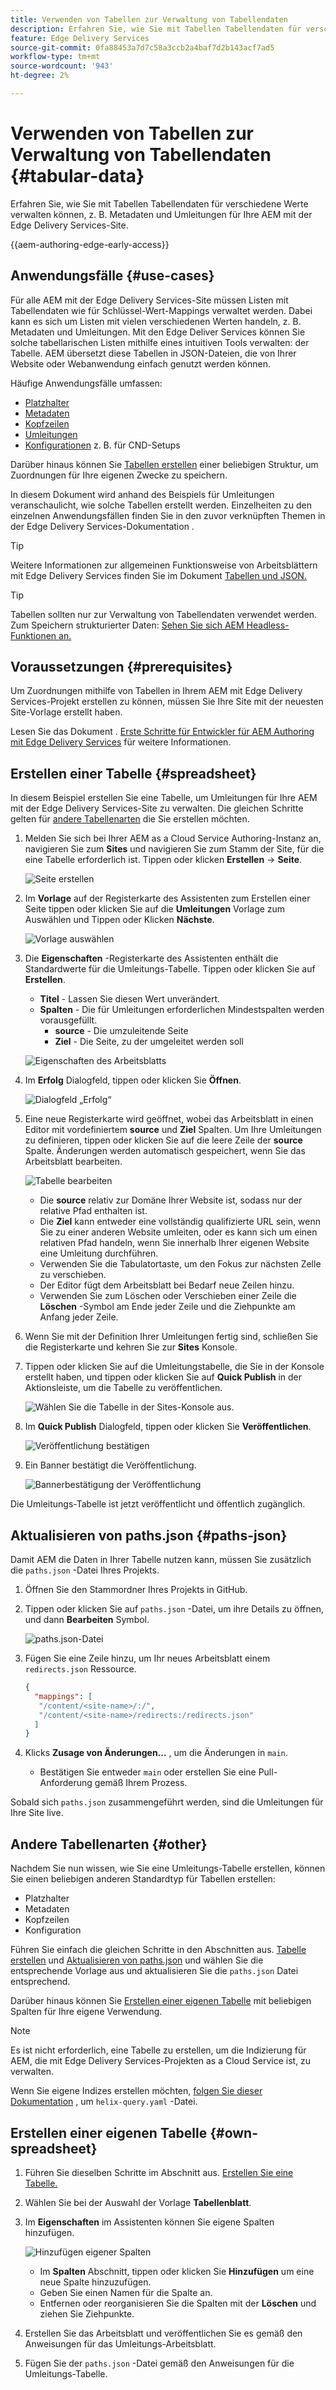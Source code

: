 ```yaml
---
title: Verwenden von Tabellen zur Verwaltung von Tabellendaten
description: Erfahren Sie, wie Sie mit Tabellen Tabellendaten für verschiedene Werte verwalten können, z. B. Metadaten und Umleitungen für Ihre AEM mit der Edge Delivery Services-Site.
feature: Edge Delivery Services
source-git-commit: 0fa88453a7d7c58a3ccb2a4baf7d2b143acf7ad5
workflow-type: tm+mt
source-wordcount: '943'
ht-degree: 2%

---
```



# Verwenden von Tabellen zur Verwaltung von Tabellendaten {#tabular-data}

Erfahren Sie, wie Sie mit Tabellen Tabellendaten für verschiedene Werte verwalten können, z. B. Metadaten und Umleitungen für Ihre AEM mit der Edge Delivery Services-Site.

{{aem-authoring-edge-early-access}}

## Anwendungsfälle {#use-cases}

Für alle AEM mit der Edge Delivery Services-Site müssen Listen mit Tabellendaten wie für Schlüssel-Wert-Mappings verwaltet werden. Dabei kann es sich um Listen mit vielen verschiedenen Werten handeln, z. B. Metadaten und Umleitungen. Mit den Edge Deliver Services können Sie solche tabellarischen Listen mithilfe eines intuitiven Tools verwalten: der Tabelle. AEM übersetzt diese Tabellen in JSON-Dateien, die von Ihrer Website oder Webanwendung einfach genutzt werden können.

Häufige Anwendungsfälle umfassen:

* [Platzhalter](/help/edge/docs/placeholders.md)
* [Metadaten](/help/edge/docs/bulk-metadata.md)
* [Kopfzeilen](/help/edge/docs/custom-headers.md)
* [Umleitungen](/help/edge/docs/redirects.md)
* [Konfigurationen](/help/edge/docs/setup-byo-cdn-push-invalidation.md) z. B. für CND-Setups

Darüber hinaus können Sie [Tabellen erstellen](#own-spreadsheet) einer beliebigen Struktur, um Zuordnungen für Ihre eigenen Zwecke zu speichern.

In diesem Dokument wird anhand des Beispiels für Umleitungen veranschaulicht, wie solche Tabellen erstellt werden. Einzelheiten zu den einzelnen Anwendungsfällen finden Sie in den zuvor verknüpften Themen in der Edge Delivery Services-Dokumentation .

>[!TIP]
>
>Weitere Informationen zur allgemeinen Funktionsweise von Arbeitsblättern mit Edge Delivery Services finden Sie im Dokument [Tabellen und JSON.](/help/edge/developer/spreadsheets.md)

>[!TIP]
>
>Tabellen sollten nur zur Verwaltung von Tabellendaten verwendet werden. Zum Speichern strukturierter Daten: [Sehen Sie sich AEM Headless-Funktionen an.](/help/headless/introduction.md)

## Voraussetzungen {#prerequisites}

Um Zuordnungen mithilfe von Tabellen in Ihrem AEM mit Edge Delivery Services-Projekt erstellen zu können, müssen Sie Ihre Site mit der neuesten Site-Vorlage erstellt haben.

Lesen Sie das Dokument . [Erste Schritte für Entwickler für AEM Authoring mit Edge Delivery Services](/help/edge/edge-dev-getting-started.md) für weitere Informationen.

## Erstellen einer Tabelle {#spreadsheet}

In diesem Beispiel erstellen Sie eine Tabelle, um Umleitungen für Ihre AEM mit der Edge Delivery Services-Site zu verwalten. Die gleichen Schritte gelten für [andere Tabellenarten](#other) die Sie erstellen möchten.

1. Melden Sie sich bei Ihrer AEM as a Cloud Service Authoring-Instanz an, navigieren Sie zum **Sites** und navigieren Sie zum Stamm der Site, für die eine Tabelle erforderlich ist. Tippen oder klicken **Erstellen** -> **Seite**.

   ![Seite erstellen](assets/tabular-data/tabular-data-create-page.png)

1. Im **Vorlage** auf der Registerkarte des Assistenten zum Erstellen einer Seite tippen oder klicken Sie auf die **Umleitungen** Vorlage zum Auswählen und Tippen oder Klicken **Nächste**.

   ![Vorlage auswählen](assets/tabular-data/tabular-data-create-page-teamplate-redirects.png)

1. Die **Eigenschaften** -Registerkarte des Assistenten enthält die Standardwerte für die Umleitungs-Tabelle. Tippen oder klicken Sie auf **Erstellen**.

   * **Titel** - Lassen Sie diesen Wert unverändert.
   * **Spalten** - Die für Umleitungen erforderlichen Mindestspalten werden vorausgefüllt.
      * **source** - Die umzuleitende Seite
      * **Ziel** - Die Seite, zu der umgeleitet werden soll

   ![Eigenschaften des Arbeitsblatts](assets/tabular-data/tabular-data-create-page-properties-redirects.png)

1. Im **Erfolg** Dialogfeld, tippen oder klicken Sie **Öffnen**.

   ![Dialogfeld „Erfolg“](assets/tabular-data/tabular-data-success.png)

1. Eine neue Registerkarte wird geöffnet, wobei das Arbeitsblatt in einen Editor mit vordefiniertem **source** und **Ziel** Spalten. Um Ihre Umleitungen zu definieren, tippen oder klicken Sie auf die leere Zeile der **source** Spalte. Änderungen werden automatisch gespeichert, wenn Sie das Arbeitsblatt bearbeiten.

   ![Tabelle bearbeiten](assets/tabular-data/tabular-data-edit-redirects.png)

   * Die **source** relativ zur Domäne Ihrer Website ist, sodass nur der relative Pfad enthalten ist.
   * Die **Ziel** kann entweder eine vollständig qualifizierte URL sein, wenn Sie zu einer anderen Website umleiten, oder es kann sich um einen relativen Pfad handeln, wenn Sie innerhalb Ihrer eigenen Website eine Umleitung durchführen.
   * Verwenden Sie die Tabulatortaste, um den Fokus zur nächsten Zelle zu verschieben.
   * Der Editor fügt dem Arbeitsblatt bei Bedarf neue Zeilen hinzu.
   * Verwenden Sie zum Löschen oder Verschieben einer Zeile die **Löschen** -Symbol am Ende jeder Zeile und die Ziehpunkte am Anfang jeder Zeile.

1. Wenn Sie mit der Definition Ihrer Umleitungen fertig sind, schließen Sie die Registerkarte und kehren Sie zur **Sites** Konsole.

1. Tippen oder klicken Sie auf die Umleitungstabelle, die Sie in der Konsole erstellt haben, und tippen oder klicken Sie auf **Quick Publish** in der Aktionsleiste, um die Tabelle zu veröffentlichen.

   ![Wählen Sie die Tabelle in der Sites-Konsole aus.](assets/tabular-data/tabular-data-select-publish.png)

1. Im **Quick Publish** Dialogfeld, tippen oder klicken Sie **Veröffentlichen**.

   ![Veröffentlichung bestätigen](assets/tabular-data/tabular-data-quick-publish.png)

1. Ein Banner bestätigt die Veröffentlichung.

   ![Bannerbestätigung der Veröffentlichung](assets/tabular-data/tabular-data-publish-banner.png)

Die Umleitungs-Tabelle ist jetzt veröffentlicht und öffentlich zugänglich.

## Aktualisieren von paths.json {#paths-json}

Damit AEM die Daten in Ihrer Tabelle nutzen kann, müssen Sie zusätzlich die `paths.json` -Datei Ihres Projekts.

1. Öffnen Sie den Stammordner Ihres Projekts in GitHub.

1. Tippen oder klicken Sie auf `paths.json` -Datei, um ihre Details zu öffnen, und dann **Bearbeiten** Symbol.

   ![paths.json-Datei](assets/tabular-data/tabular-data-paths-json.png)

1. Fügen Sie eine Zeile hinzu, um Ihr neues Arbeitsblatt einem `redirects.json` Ressource.

   ```json
   {
     "mappings": [
      "/content/<site-name>/:/",
      "/content/<site-name>/redirects:/redirects.json"
     ]
   }
   ```

1. Klicks **Zusage von Änderungen...** , um die Änderungen in `main`.

   * Bestätigen Sie entweder `main` oder erstellen Sie eine Pull-Anforderung gemäß Ihrem Prozess.

Sobald sich `paths.json` zusammengeführt werden, sind die Umleitungen für Ihre Site live.

## Andere Tabellenarten {#other}

Nachdem Sie nun wissen, wie Sie eine Umleitungs-Tabelle erstellen, können Sie einen beliebigen anderen Standardtyp für Tabellen erstellen:

* Platzhalter
* Metadaten
* Kopfzeilen
* Konfiguration

Führen Sie einfach die gleichen Schritte in den Abschnitten aus. [Tabelle erstellen](#spreadsheet) und [Aktualisieren von paths.json](#paths-json) und wählen Sie die entsprechende Vorlage aus und aktualisieren Sie die `paths.json` Datei entsprechend.

Darüber hinaus können Sie [Erstellen einer eigenen Tabelle](#own-spreadsheet) mit beliebigen Spalten für Ihre eigene Verwendung.

>[!NOTE]
>
>Es ist nicht erforderlich, eine Tabelle zu erstellen, um die Indizierung für AEM, die mit Edge Delivery Services-Projekten as a Cloud Service ist, zu verwalten.
>
>Wenn Sie eigene Indizes erstellen möchten, [folgen Sie dieser Dokumentation](https://www.aem.live/developer/indexing#setting-up-more-index-configurations) , um `helix-query.yaml` -Datei.

## Erstellen einer eigenen Tabelle {#own-spreadsheet}

1. Führen Sie dieselben Schritte im Abschnitt aus. [Erstellen Sie eine Tabelle.](#spreadsheet)

1. Wählen Sie bei der Auswahl der Vorlage **Tabellenblatt**.

1. Im **Eigenschaften** im Assistenten können Sie eigene Spalten hinzufügen.

   ![Hinzufügen eigener Spalten](assets/tabular-data/tabular-data-own-spreadsheet.png)

   * Im **Spalten** Abschnitt, tippen oder klicken Sie **Hinzufügen** um eine neue Spalte hinzuzufügen.
   * Geben Sie einen Namen für die Spalte an.
   * Entfernen oder reorganisieren Sie die Spalten mit der **Löschen** und ziehen Sie Ziehpunkte.

1. Erstellen Sie das Arbeitsblatt und veröffentlichen Sie es gemäß den Anweisungen für das Umleitungs-Arbeitsblatt.

1. Fügen Sie der `paths.json` -Datei gemäß den Anweisungen für die Umleitungs-Tabelle.
